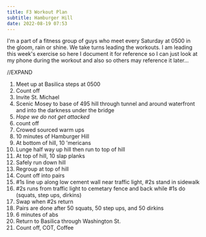 ```yaml
---
title: F3 Workout Plan
subtitle: Hamburger Hill
date: 2022-08-19 07:53
---
```


I'm a part of a fitness group of guys who meet every Saturday at 0500 in the gloom,
rain or shine. We take turns leading the workouts. I am leading this week's exercise so
here I document it for reference so I can just look at my phone during the workout and
also so others may reference it later...

//EXPAND

1. Meet up at Basilica steps at 0500
2. Count off
3. Invite St. Michael
4. Scenic Mosey to base of 495 hill through tunnel and around waterfront and into the darkness under the bridge
  1. _Hope we do not get attacked_
5. count off
5. Crowed sourced warm ups
6. 10 minutes of Hamburger Hill
  1. At bottom of hill, 10 'mericans
  2. Lunge half way up hill then run to top of hill
  3. At top of hill, 10 slap planks
  4. Safely run down hill
7. Regroup at top of hill
8. Count off into pairs
9. #1s line up along low cement wall near traffic light, #2s stand in sidewalk
10. #2s runs from traffic light to cemetary fence and back while #1s do (squats, step ups, dirkins)
11. Swap when #2s return
12. Pairs are done after 50 squats, 50 step ups, and 50 dirkins
13. 6 minutes of abs
14. Return to Basilica through Washington St.
15. Count off, COT, Coffee
